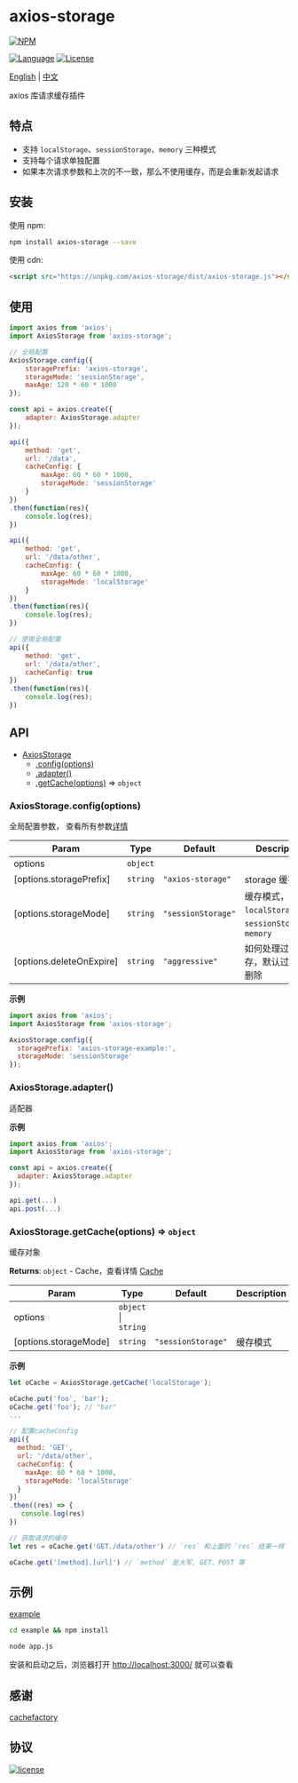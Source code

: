 # axios-storage

[![NPM][img-npm]][url-npm]

[![Language][img-javascript]][url-github]
[![License][img-mit]][url-mit]

[English](./README.md) | [中文](./README-zh.md)

axios 库请求缓存插件

## 特点

- 支持 `localStorage`、`sessionStorage`、`memory` 三种模式
- 支持每个请求单独配置
- 如果本次请求参数和上次的不一致，那么不使用缓存，而是会重新发起请求


## 安装
使用 npm:

```bash
npm install axios-storage --save
```

使用 cdn:

```html
<script src="https://unpkg.com/axios-storage/dist/axios-storage.js"></script>
```


## 使用

```javascript
import axios from 'axios';
import AxiosStorage from 'axios-storage';

// 全局配置
AxiosStorage.config({
    storagePrefix: 'axios-storage',
    storageMode: 'sessionStorage',
    maxAge: 120 * 60 * 1000
});

const api = axios.create({
    adapter: AxiosStorage.adapter
});

api({
    method: 'get',
    url: '/data',
    cacheConfig: {
        maxAge: 60 * 60 * 1000,
        storageMode: 'sessionStorage'
    }
})
.then(function(res){
    console.log(res);
})

api({
    method: 'get',
    url: '/data/other',
    cacheConfig: {
        maxAge: 60 * 60 * 1000,
        storageMode: 'localStorage'
    }
})
.then(function(res){
    console.log(res);
})

// 使用全局配置
api({
    method: 'get',
    url: '/data/other',
    cacheConfig: true
})
.then(function(res){
    console.log(res);
})
```


<a name="AxiosStorage"></a>

## API

* [AxiosStorage](#AxiosStorage)
    * [.config(options)](#AxiosStorage.config)
    * [.adapter()](#AxiosStorage.adapter)
    * [.getCache(options)](#AxiosStorage.getCache) ⇒ <code>object</code>

<a name="AxiosStorage.config"></a>

### AxiosStorage.config(options)
全局配置参数，
查看所有参数[详情](http://www.pseudobry.com/CacheFactory/latest/Cache.html)


| Param | Type | Default | Description |
| --- | --- | --- | --- |
| options | <code>object</code> |  |  |
| [options.storagePrefix] | <code>string</code> | <code>&quot;axios-storage&quot;</code> | storage 缓存前缀 |
| [options.storageMode] | <code>string</code> | <code>&quot;sessionStorage&quot;</code> | 缓存模式，支持 `localStorage`、`sessionStorage`、`memory` |
| [options.deleteOnExpire] | <code>string</code> | <code>&quot;aggressive&quot;</code> | 如何处理过期的缓存，默认过期就会删除 |

**示例**  
```js
import axios from 'axios';
import AxiosStorage from 'axios-storage';

AxiosStorage.config({
  storagePrefix: 'axios-storage-example:',
  storageMode: 'sessionStorage'
});
```
<a name="AxiosStorage.adapter"></a>

### AxiosStorage.adapter()
适配器

**示例**  
```js
import axios from 'axios';
import AxiosStorage from 'axios-storage';

const api = axios.create({
  adapter: AxiosStorage.adapter
});

api.get(...)
api.post(...)
```
<a name="AxiosStorage.getCache"></a>

### AxiosStorage.getCache(options) ⇒ <code>object</code>
缓存对象

**Returns**: <code>object</code> - Cache，查看详情 [Cache](http://www.pseudobry.com/CacheFactory/latest/Cache.html)  

| Param | Type | Default | Description |
| --- | --- | --- | --- |
| options | <code>object</code> \| <code>string</code> |  |  |
| [options.storageMode] | <code>string</code> | <code>&quot;sessionStorage&quot;</code> | 缓存模式 |

**示例**  
```js
let oCache = AxiosStorage.getCache('localStorage');

oCache.put('foo', 'bar');
oCache.get('foo'); // "bar"
...

// 配置cacheConfig
api({
  method: 'GET',
  url: '/data/other',
  cacheConfig: {
    maxAge: 60 * 60 * 1000,
    storageMode: 'localStorage'
  }
})
.then((res) => {
   console.log(res)
})

// 获取请求的缓存
let res = oCache.get('GET./data/other') // `res` 和上面的 `res` 结果一样

oCache.get('[method].[url]') // `method` 是大写, GET、POST 等
```



## 示例
[example](./example)

```bash
cd example && npm install
```
```bash
node app.js
```
安装和启动之后，浏览器打开 [http://localhost:3000/](http://localhost:3000/) 就可以查看


## 感谢

[cachefactory](https://www.npmjs.com/package/cachefactory)


## 协议

[![license][img-mit]][url-mit]


[url-github]: https://github.com/ChanceYu/axios-storage
[url-npm]: https://www.npmjs.com/package/axios-storage
[url-mit]: https://opensource.org/licenses/mit-license.php

[img-npm]: https://nodei.co/npm/axios-storage.png?compact=true
[img-javascript]: https://img.shields.io/badge/language-JavaScript-brightgreen.svg
[img-mit]: https://img.shields.io/badge/license-MIT-blue.svg


